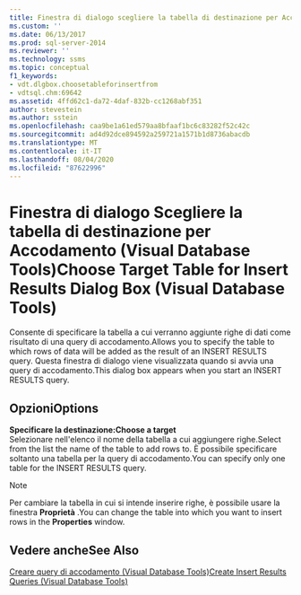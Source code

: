 ```yaml
---
title: Finestra di dialogo scegliere la tabella di destinazione per Accodamento (Visual Database Tools) | Microsoft Docs
ms.custom: ''
ms.date: 06/13/2017
ms.prod: sql-server-2014
ms.reviewer: ''
ms.technology: ssms
ms.topic: conceptual
f1_keywords:
- vdt.dlgbox.choosetableforinsertfrom
- vdtsql.chm:69642
ms.assetid: 4ffd62c1-da72-4daf-832b-cc1268abf351
author: stevestein
ms.author: sstein
ms.openlocfilehash: caa9be1a61ed579aa8bfaaf1bc6c83282f52c42c
ms.sourcegitcommit: ad4d92dce894592a259721a1571b1d8736abacdb
ms.translationtype: MT
ms.contentlocale: it-IT
ms.lasthandoff: 08/04/2020
ms.locfileid: "87622996"
---
```

# <a name="choose-target-table-for-insert-results-dialog-box-visual-database-tools"></a><span data-ttu-id="c0b8b-102">Finestra di dialogo Scegliere la tabella di destinazione per Accodamento (Visual Database Tools)</span><span class="sxs-lookup"><span data-stu-id="c0b8b-102">Choose Target Table for Insert Results Dialog Box (Visual Database Tools)</span></span>
  <span data-ttu-id="c0b8b-103">Consente di specificare la tabella a cui verranno aggiunte righe di dati come risultato di una query di accodamento.</span><span class="sxs-lookup"><span data-stu-id="c0b8b-103">Allows you to specify the table to which rows of data will be added as the result of an INSERT RESULTS query.</span></span> <span data-ttu-id="c0b8b-104">Questa finestra di dialogo viene visualizzata quando si avvia una query di accodamento.</span><span class="sxs-lookup"><span data-stu-id="c0b8b-104">This dialog box appears when you start an INSERT RESULTS query.</span></span>  
  
## <a name="options"></a><span data-ttu-id="c0b8b-105">Opzioni</span><span class="sxs-lookup"><span data-stu-id="c0b8b-105">Options</span></span>  
 <span data-ttu-id="c0b8b-106">**Specificare la destinazione:**</span><span class="sxs-lookup"><span data-stu-id="c0b8b-106">**Choose a target**</span></span>  
 <span data-ttu-id="c0b8b-107">Selezionare nell'elenco il nome della tabella a cui aggiungere righe.</span><span class="sxs-lookup"><span data-stu-id="c0b8b-107">Select from the list the name of the table to add rows to.</span></span> <span data-ttu-id="c0b8b-108">È possibile specificare soltanto una tabella per la query di accodamento.</span><span class="sxs-lookup"><span data-stu-id="c0b8b-108">You can specify only one table for the INSERT RESULTS query.</span></span>  
  
> [!NOTE]  
>  <span data-ttu-id="c0b8b-109">Per cambiare la tabella in cui si intende inserire righe, è possibile usare la finestra **Proprietà** .</span><span class="sxs-lookup"><span data-stu-id="c0b8b-109">You can change the table into which you want to insert rows in the **Properties** window.</span></span>  
  
## <a name="see-also"></a><span data-ttu-id="c0b8b-110">Vedere anche</span><span class="sxs-lookup"><span data-stu-id="c0b8b-110">See Also</span></span>  
 [<span data-ttu-id="c0b8b-111">Creare query di accodamento &#40;Visual Database Tools&#41;</span><span class="sxs-lookup"><span data-stu-id="c0b8b-111">Create Insert Results Queries &#40;Visual Database Tools&#41;</span></span>](visual-database-tools.md)  
  
  
